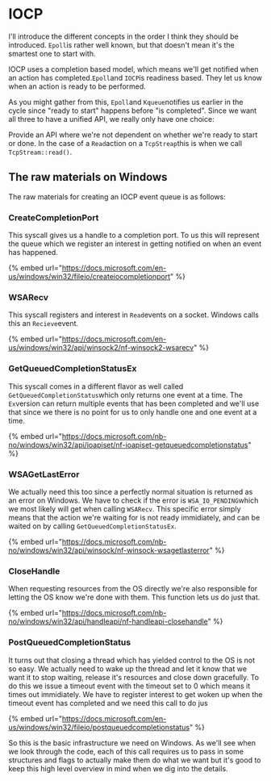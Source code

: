 # IOCP

I'll introduce the different concepts in the order I think they should be introduced. `Epoll`is rather well known, but that doesn't mean it's the smartest one to start with. 

IOCP uses a completion based model, which means we'll get notified when an action has completed.`Epoll`and `IOCP`is readiness based. They let us know when an action is ready to be performed.

As you might gather from this, `Epoll`and `Kqueue`notifies us earlier in the cycle since "ready to start" happens before "is completed". Since we want all three to have a unified API,  we really only have one choice:

Provide an API where we're not dependent on whether we're ready to start or done. In the case of a `Read`action on a `TcpStreap`this is when we call `TcpStream::read()`. 

## The raw materials on Windows

The raw materials for creating an IOCP event queue is as follows:

### CreateCompletionPort

This syscall gives us a handle to a completion port. To us this will represent the queue which we register an interest in getting notified on when an event has happened.

{% embed url="https://docs.microsoft.com/en-us/windows/win32/fileio/createiocompletionport" %}

### WSARecv

This syscall registers and interest in `Read`events on a socket. Windows calls this an `Recieve`event.

{% embed url="https://docs.microsoft.com/en-us/windows/win32/api/winsock2/nf-winsock2-wsarecv" %}

### GetQueuedCompletionStatusEx

This syscall comes in a different flavor as well called `GetQueuedCompletionStatus`which only returns one event at a time. The `Ex`version can return multiple events that has been completed and we'll use that since we there is no point for us to only handle one and one event at a time.

{% embed url="https://docs.microsoft.com/nb-no/windows/win32/api/ioapiset/nf-ioapiset-getqueuedcompletionstatus" %}

### WSAGetLastError

We actually need this too since a perfectly normal situation is returned as an error on Windows. We have to check if the error is `WSA_IO_PENDING`which we most likely will get when calling `WSARecv`. This specific error simply means that the action we're waiting for is not ready immidiately, and can be waited on by calling `GetQueuedCompletionStatusEx`.

{% embed url="https://docs.microsoft.com/nb-no/windows/win32/api/winsock/nf-winsock-wsagetlasterror" %}

### CloseHandle

When requesting resources from the OS directly we're also responsible for letting the OS know we're done with them. This function lets us do just that.

{% embed url="https://docs.microsoft.com/nb-no/windows/win32/api/handleapi/nf-handleapi-closehandle" %}

### PostQueuedCompletionStatus

It turns out that closing a thread which has yielded control to the OS is not so easy. We actually need to wake up the thread and let it know that we want it to stop waiting, release it's resources and close down gracefully. To do this we issue a timeout event with the timeout set to 0 which means it times out immidiately. We have to register interest to get woken up when the timeout event has completed and we need this call to do jus

{% embed url="https://docs.microsoft.com/en-us/windows/win32/fileio/postqueuedcompletionstatus" %}

So this is the basic infrastructure we need on Windows. As we'll see when we look through the code, each of this call requires us to pass in some structures and flags to actually make them do what we want but it's good to keep this high level overview in mind when we dig into the details.

